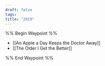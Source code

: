 ```yaml
---
draft: false
tags:
title: "2019"
---
```

%% Begin Waypoint %%
- [[An Apple a Day Keeps the Doctor Away]]
- [[The Older I Get the Better]]

%% End Waypoint %%
